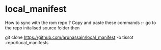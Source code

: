 # local_manifest
How to sync with the rom repo ? 
Copy and paste these commands :-
go to the repo initalised source folder then

git clone https://github.com/arunassain/local_manifest -b tissot .repo/local_manifests
